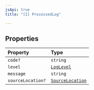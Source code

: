 ```yaml
---
jsApi: true
title: "[I] ProcessedLog"

---
```

## Properties

| Property | Type |
| :------ | :------ |
| `code?` | `string` |
| `level` | [`LogLevel`](../type-aliases/LogLevel.md) |
| `message` | `string` |
| `sourceLocation?` | [`SourceLocation`](SourceLocation.md) |
